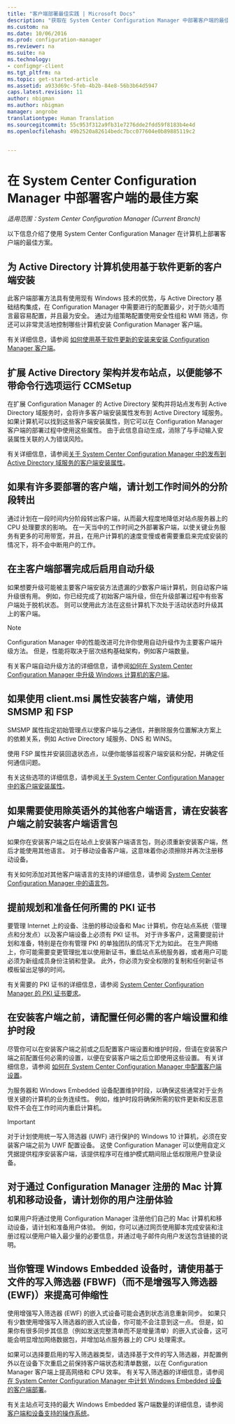 ```yaml
---
title: "客户端部署最佳实践 | Microsoft Docs"
description: "获取在 System Center Configuration Manager 中部署客户端的最佳方案。"
ms.custom: na
ms.date: 10/06/2016
ms.prod: configuration-manager
ms.reviewer: na
ms.suite: na
ms.technology:
- configmgr-client
ms.tgt_pltfrm: na
ms.topic: get-started-article
ms.assetid: a933d69c-5feb-4b2b-84e8-56b3b64d5947
caps.latest.revision: 11
author: nbigman
ms.author: nbigman
manager: angrobe
translationtype: Human Translation
ms.sourcegitcommit: 55c953f312a9fb31e7276dde2fdd59f8183b4e4d
ms.openlocfilehash: 49b2520a82614bedc7bcc077604e0b89885119c2


---
```

# <a name="best-practices-for-client-deployment-in-system-center-configuration-manager"></a>在 System Center Configuration Manager 中部署客户端的最佳方案

*适用范围：System Center Configuration Manager (Current Branch)*

以下信息介绍了使用 System Center Configuration Manager 在计算机上部署客户端的最佳方案。  

## <a name="use-software-update-based-client-installation-for-active-directory-computers"></a>为 Active Directory 计算机使用基于软件更新的客户端安装  
 此客户端部署方法具有使用现有 Windows 技术的优势，与 Active Directory 基础结构集成，在 Configuration Manager 中需要进行的配置最少，对于防火墙而言最容易配置，并且最为安全。 通过为组策略配置使用安全性组和 WMI 筛选，你还可以非常灵活地控制哪些计算机安装 Configuration Manager 客户端。  

 有关详细信息，请参阅 [如何使用基于软件更新的安装来安装 Configuration Manager 客户端](../../../../core/clients/deploy/deploy-clients-to-windows-computers.md#BKMK_ClientSUP)。  

## <a name="extend-the-active-directory-schema-and-publish-the-site-so-that-you-can-run-ccmsetup-without-command-line-options"></a>扩展 Active Directory 架构并发布站点，以便能够不带命令行选项运行 CCMSetup  
 在扩展 Configuration Manager 的 Active Directory 架构并将站点发布到 Active Directory 域服务时，会将许多客户端安装属性发布到 Active Directory 域服务。 如果计算机可以找到这些客户端安装属性，则它可以在 Configuration Manager 客户端的部署过程中使用这些属性。 由于此信息自动生成，消除了与手动输入安装属性关联的人为错误风险。  

 有关详细信息，请参阅[关于 System Center Configuration Manager 中的发布到 Active Directory 域服务的客户端安装属性](../../../../core/clients/deploy/about-client-installation-properties-published-to-active-directory-domain-services.md)。  

## <a name="when-you-have-many-clients-to-deploy-plan-a-phased-rollout-outside-business-hours"></a>如果有许多要部署的客户端，请计划工作时间外的分阶段转出  
 通过计划在一段时间内分阶段转出客户端，从而最大程度地降低对站点服务器上的 CPU 处理要求的影响。 在一天当中的工作时间之外部署客户端，以使关键业务服务有更多的可用带宽，并且，在用户计算机的速度变慢或者需要重启来完成安装的情况下，将不会中断用户的工作。  

## <a name="enable-automatic-upgrade-after-your-main-client-deployment-has-finished"></a>在主客户端部署完成后启用自动升级  
 如果想要升级可能被主要客户端安装方法遗漏的少数客户端计算机，则自动客户端升级很有用。 例如，你已经完成了初始客户端升级，但在升级部署过程中有些客户端处于脱机状态。 则可以使用此方法在这些计算机下次处于活动状态时升级其上的客户端。  

> [!NOTE]  
>  Configuration Manager 中的性能改进可允许你使用自动升级作为主要客户端升级方法。 但是，性能将取决于层次结构基础架构，例如客户端数量。  

 有关客户端自动升级方法的详细信息，请参阅[如何在 System Center Configuration Manager 中升级 Windows 计算机的客户端](../../../../core/clients/manage/upgrade/upgrade-clients-for-windows-computers.md)。  

## <a name="use-smsmp-and-fsp-if-you-install-the-client-with-clientmsi-properties"></a>如果使用 client.msi 属性安装客户端，请使用 SMSMP 和 FSP  
 SMSMP 属性指定初始管理点以使客户端与之通信，并删除服务位置解决方案上的依赖关系，例如 Active Directory 域服务、DNS 和 WINS。  

 使用 FSP 属性并安装回退状态点，以便你能够监视客户端安装和分配，并确定任何通信问题。  

 有关这些选项的详细信息，请参阅[关于 System Center Configuration Manager 中的客户端安装属性](../../../../core/clients/deploy/about-client-installation-properties.md)。  

## <a name="if-you-want-to-use-client-languages-other-than-english-install-the-client-language-packs-before-you-install-the-clients"></a>如果需要使用除英语外的其他客户端语言，请在安装客户端之前安装客户端语言包  
 如果你在安装客户端之后在站点上安装客户端语言包，则必须重新安装客户端，然后才能使用其他语言。 对于移动设备客户端，这意味着你必须擦除并再次注册移动设备。  

 有关如何添加对其他客户端语言的支持的详细信息，请参阅 [System Center Configuration Manager 中的语言包](../../../../core/servers/deploy/install/language-packs.md)。  

## <a name="plan-and-prepare-any-required-pki-certificates-in-advance"></a>提前规划和准备任何所需的 PKI 证书  
 要管理 Internet 上的设备、注册的移动设备和 Mac 计算机，你在站点系统（管理点和分发点）以及客户端设备上必须有 PKI 证书。 对于许多客户，这需要提前计划和准备，特别是在你有管理 PKI 的单独团队的情况下尤为如此。 在生产网络上，你可能需要变更管理批准以使用新证书，重启站点系统服务器，或者用户可能必须为新组成员身份注销和登录。 此外，你必须为安全权限的复制和任何新证书模板留出足够的时间。  

 有关需要的 PKI 证书的详细信息，请参阅 [System Center Configuration Manager 的 PKI 证书要求](../../../../core/plan-design/network/pki-certificate-requirements.md)。  

## <a name="before-you-install-clients-configure-any-required-client-settings-and-maintenance-windows"></a>在安装客户端之前，请配置任何必需的客户端设置和维护时段  
 尽管你可以在安装客户端之前或之后配置客户端设置和维护时段，但请在安装客户端之前配置任何必需的设置，以便在安装客户端之后立即使用这些设置。 有关详细信息，请参阅 [如何在 System Center Configuration Manager 中配置客户端设置](../../../../core/clients/deploy/configure-client-settings.md)。  

 为服务器和 Windows Embedded 设备配置维护时段，以确保这些通常对于业务很关键的计算机的业务连续性。 例如，维护时段将确保所需的软件更新和反恶意软件不会在工作时间内重启计算机。  

> [!IMPORTANT]  
>  对于计划使用统一写入筛选器 (UWF) 进行保护的 Windows 10 计算机，必须在安装客户端之前为 UWF 配置设备。 这使 Configuration Manager 可以使用自定义凭据提供程序安装客户端，该提供程序可在维护模式期间阻止低权限用户登录设备。  

## <a name="for-mac-computers-and-mobile-devices-that-are-enrolled-by-configuration-manager-plan-your-user-enrollment-experience"></a>对于通过 Configuration Manager 注册的 Mac 计算机和移动设备，请计划你的用户注册体验  
 如果用户将通过使用 Configuration Manager 注册他们自己的 Mac 计算机和移动设备，请计划和准备用户体验。 例如，你可以通过网页使用脚本完成安装和注册过程以便用户输入最少量的必要信息，并通过电子邮件向用户发送包含链接的说明。  

## <a name="when-you-manage-windows-embedded-devices-use-file-based-write-filters-fbwf-rather-than-enhanced-write-filters-ewf-for-higher-scalability"></a>当你管理 Windows Embedded 设备时，请使用基于文件的写入筛选器 (FBWF)（而不是增强写入筛选器 (EWF)）来提高可伸缩性  
 使用增强写入筛选器 (EWF) 的嵌入式设备可能会遇到状态消息重新同步。 如果只有少数使用增强写入筛选器的嵌入式设备，你可能不会注意到这一点。 但是，如果你有很多同步其信息（例如发送完整清单而不是增量清单）的嵌入式设备，这可能会明显增加网络数据包，并增加站点服务器上的 CPU 处理需求。  

 如果可以选择要启用的写入筛选器类型，请选择基于文件的写入筛选器，并配置例外以在设备下次重启之前保持客户端状态和清单数据，以在 Configuration Manager 客户端上提高网络和 CPU 效率。 有关写入筛选器的详细信息，请参阅   [在 System Center Configuration Manager 中计划 Windows Embedded 设备的客户端部署](../../../../core/clients/deploy/plan/planning-for-client-deployment-to-windows-embedded-devices.md)。  

 有关主站点可支持的最大 Windows Embedded 客户端数量的详细信息，请参阅[客户端和设备支持的操作系统](../../../../core/plan-design/configs/supported-operating-systems-for-clients-and-devices.md)。  



<!--HONumber=Dec16_HO3-->


